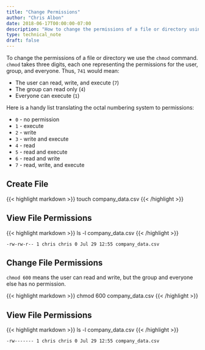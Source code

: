 ```yaml
---
title: "Change Permissions"
author: "Chris Albon"
date: 2018-06-17T00:00:00-07:00
description: "How to change the permissions of a file or directory using the Linux command line."
type: technical_note
draft: false
---
```


To change the permissions of a file or directory we use the `chmod` command. `chmod` takes three digits, each one representing the permissions for the user, group, and everyone. Thus, `741` would mean:

- The user can read, write, and execute (`7`)
- The group can read only (`4`)
- Everyone can execute (`1`)

Here is a handy list translating the octal numbering system to permissions:

- `0` - no permission
- `1` - execute
- `2` - write
- `3` - write and execute
- `4` - read
- `5` - read and execute
- `6` - read and write
- `7` - read, write, and execute

## Create File

{{< highlight markdown >}}
touch company_data.csv
{{< /highlight >}}

## View File Permissions

{{< highlight markdown >}}
ls -l company_data.csv
{{< /highlight >}}
```
-rw-rw-r-- 1 chris chris 0 Jul 29 12:55 company_data.csv
```

## Change File Permissions

`chmod 600` means the user can read and write, but the group and everyone else has no permission.

{{< highlight markdown >}}
chmod 600 company_data.csv
{{< /highlight >}}

## View File Permissions

{{< highlight markdown >}}
ls -l company_data.csv
{{< /highlight >}}
```
-rw------- 1 chris chris 0 Jul 29 12:55 company_data.csv
```